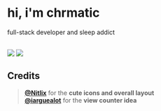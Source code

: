 # hi, i'm chrmatic

full-stack developer and sleep addict

<br />
<img src="https://count.getloli.com/@:chrmatic?name=:chrmatic&theme=asoul&padding=6&offset=0&align=center&scale=1&pixelated=1&darkmode=auto" />

<img src="https://skillicons.dev/icons?i=nextjs,react,tailwind,nodejs,bun,py,github,redis,cloudflare,ts,go,html,css,rust,git,linux&perline=8" />

## Credits
> <b><a href="https://github.com/nitLix">@Nitlix</a></b> for the <b>cute icons and overall layout</b><br />
> <b><a href="https://github.com/iarguealot">@iarguealot</a></b> for the <b>view counter idea</b>
